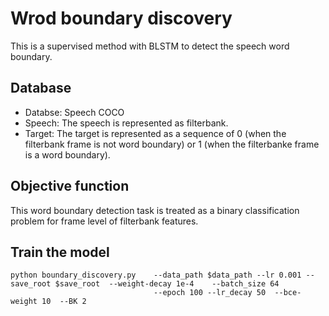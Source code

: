 # Wrod boundary discovery

This is a supervised method with BLSTM to detect the speech word boundary.

## Database

* Databse: Speech COCO
* Speech: The speech is represented as filterbank.
* Target: The target is represented as a sequence of 0 (when the filterbank frame is not word boundary) or 1 (when the filterbanke frame is a word boundary). 

## Objective function

This word boundary detection task is treated as a binary classification problem for frame level of filterbank features.

## Train the model
```
python boundary_discovery.py    --data_path $data_path --lr 0.001 --save_root $save_root  --weight-decay 1e-4    --batch_size 64 
                                --epoch 100 --lr_decay 50  --bce-weight 10  --BK 2
           
```